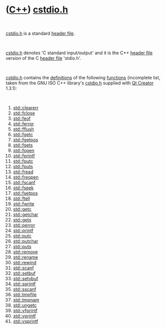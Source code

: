 
 

 

 

 

 

([C++](Cpp.md)) [cstdio.h](CppCstdioH.md)
===========================================

 

[cstdio.h](CppCstdioH.md) is a standard [header
file](CppHeaderFile.md).

 

[cstdio.h](CppCstdioH.md) denotes 'C standard input/output' and it is
the C++ [header file](CppHeaderFile.md) version of the C [header
file](CppHeaderFile.md) 'stdio.h'.

 

[cstdio.h](CppCstdioH.md) contains the [definitions](CppDefinition.md)
of the following [functions](CppFunction.md) (incomplete list, taken
from the GNU ISO C++ library's [cstdio.h](CppCstdioH.md) supplied with
[Qt Creator](CppQtCreator.md) 1.3.1):

 

1.  [std::clearerr](CppClearerr.md)
2.  [std::fclose](CppStdFclose.md)
3.  [std::feof](CppStdFeof.md)
4.  [std::ferror](CppStdFerror.md)
5.  [std::fflush](CppStdFflush.md)
6.  [std::fgetc](CppStdFgetc.md)
7.  [std::fgetpos](CppStdFgetpos.md)
8.  [std::fgets](CppFgets.md)
9.  [std::fopen](CppStdFopen.md)
10. [std::fprintf](CppStdFprintf.md)
11. [std::fputc](CppStdFputc.md)
12. [std::fputs](CppStdFputs.md)
13. [std::fread](CppStdFread.md)
14. [std::freopen](CppStdFreopen.md)
15. [std::fscanf](CppFscanf.md)
16. [std::fseek](CppStdFseek.md)
17. [std::fsetpos](CppFsetpos.md)
18. [std::ftell](CppStdFtell.md)
19. [std::fwrite](CppFwrite.md)
20. [std::getc](CppStdGetc.md)
21. [std::getchar](CppStdGetchar.md)
22. [std::gets](CppStdGets.md)
23. [std::perror](CppPerror.md)
24. [std::printf](CppStdPrintf.md)
25. [std::putc](CppStdPutc.md)
26. [std::putchar](CppStdPutchar.md)
27. [std::puts](CppStdPuts.md)
28. [std::remove](CppStdRemove.md)
29. [std::rename](CppStdRename.md)
30. [std::rewind](CppRewind.md)
31. [std::scanf](CppStdScanf.md)
32. [std::setbuf](CppSetbuf.md)
33. [std::setvbuf](CppSetvbuf.md)
34. [std::sprintf](CppSprintf.md)
35. [std::sscanf](CppSscanf.md)
36. [std::tmpfile](CppStdTmpfile.md)
37. [std::tmpnam](CppStdTmpnam.md)
38. [std::ungetc](CppUngetc.md)
39. [std::vfprintf](CppVfprintf.md)
40. [std::vprintf](CppVprintf.md)
41. [std::vsprintf](CppVsprintf.md)

 

 

 

 

 

 

